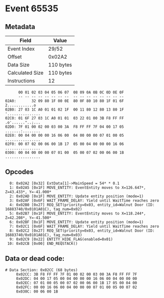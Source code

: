 # Event 65535

## Metadata

| Field           | Value     |
|-----------------|-----------|
| Event Index     | 29/52     |
| Offset          | 0x02A2    |
| Data Size       | 110 bytes |
| Calculated Size | 110 bytes |
| Instructions    | 12        |

```
      00 01 02 03 04 05 06 07  08 09 0A 0B 0C 0D 0E 0F
      -- -- -- -- -- -- -- --  -- -- -- -- -- -- -- --
02A0:       32 09 80 1F 00 0E  80 0F 80 10 80 1F 01 6F    2............o
02B0: 27 03 1C A0 01 01 02 1F  00 11 80 12 80 13 80 1F  '...............
02C0: 01 6F 27 03 1C A0 01 01  03 22 01 00 3B F8 FF FF  .o'......"..;...
02D0: 7F 01 00 02 00 03 00 3A  F8 FF FF 7F 04 00 17 05  .......:........
02E0: 00 04 00 00 00 16 06 00  04 00 00 00 07 01 00 05  ................
02F0: 00 07 02 00 06 00 1B 17  05 00 04 00 00 00 16 06  ................
0300: 00 04 00 00 00 07 01 00  05 00 07 02 00 06 00 1B  ................
```

## Opcodes

```
  0: 0x02A2 [0x32] ExtData[1]->MainSpeed = 54* * 0.1
  1: 0x02A5 [0x1F] MOVE_ENTITY: EventEntity moves to X=126.647*, Z=43.433*, Y=-41.000*
  2: 0x02AD [0x1F] MOVE_ENTITY: Update entity position (mode=1)
  3: 0x02AF [0x6F] WAIT_FRAME_DELAY: Yield until WaitTime reaches zero
  4: 0x02B0 [0x27] REQ_SET(priority=0x03, entity_id=Walnut Door (ID: 16883740/0x0101A01C), tag_num=0x02)
  5: 0x02B7 [0x1F] MOVE_ENTITY: EventEntity moves to X=118.244*, Z=42.208*, Y=-41.500*
  6: 0x02BF [0x1F] MOVE_ENTITY: Update entity position (mode=1)
  7: 0x02C1 [0x6F] WAIT_FRAME_DELAY: Yield until WaitTime reaches zero
  8: 0x02C2 [0x27] REQ_SET(priority=0x03, entity_id=Walnut Door (ID: 16883740/0x0101A01C), tag_num=0x03)
  9: 0x02C9 [0x22] ENTITY_HIDE_FLAG(enabled=0x01)
 10: 0x02CB [0x00] END_REQSTACK()
```

## Data or dead code:

```
# Data Section: 0x02CC (68 bytes)
     0x02CC: 3B F8 FF FF 7F 01 00 02 00 03 00 3A F8 FF FF 7F
     0x02DC: 04 00 17 05 00 04 00 00 00 16 06 00 04 00 00 00
     0x02EC: 07 01 00 05 00 07 02 00 06 00 1B 17 05 00 04 00
     0x02FC: 00 00 16 06 00 04 00 00 00 07 01 00 05 00 07 02
     0x030C: 00 06 00 1B
```